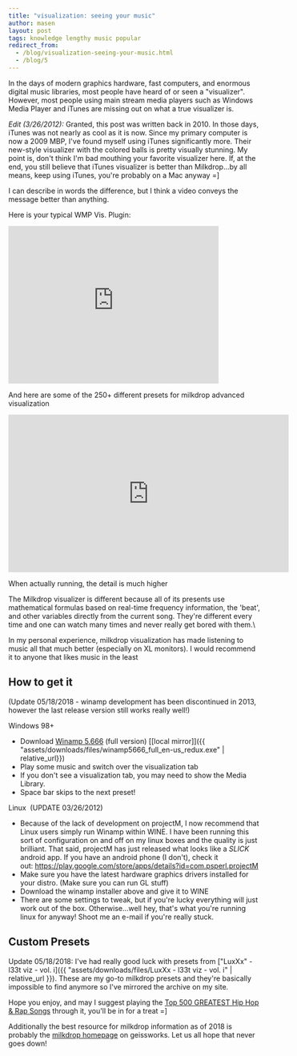```yaml
---
title: "visualization: seeing your music"
author: masen
layout: post
tags: knowledge lengthy music popular
redirect_from:
  - /blog/visualization-seeing-your-music.html
  - /blog/5
---
```


In the days of modern graphics hardware, fast computers, and enormous
digital music libraries, most people have heard of or seen a
\"visualizer\". However, most people using main stream media players
such as Windows Media Player and iTunes are missing out on what a true
visualizer is. 

*Edit (3/26/2012):* Granted, this post was written back in 2010. In
those days, iTunes was not nearly as cool as it is now. Since my primary
computer is now a 2009 MBP, I\'ve found myself using iTunes
significantly more. Their new-style visualizer with the colored balls is
pretty visually stunning. My point is, don\'t think I\'m bad mouthing
your favorite visualizer here. If, at the end, you still believe that
iTunes visualizer is better than Milkdrop\...by all means, keep using
iTunes, you\'re probably on a Mac anyway =\]

I can describe in words the difference, but I think a video conveys the
message better than anything.

Here is your typical WMP Vis. Plugin:
<iframe frameborder="0" src="http://www.youtube.com/embed/H0d6tSqyN1Y" width="420" height="315"></iframe>

And here are some of the 250+ different presets for milkdrop advanced visualization
<iframe frameborder="0" src="http://www.youtube.com/embed/_J4OXiZkm3Y" width="560" height="315"></iframe>

When actually running, the detail is much higher

The Milkdrop visualizer is different because all of its presents use
mathematical formulas based on real-time frequency information, the
\'beat\', and other variables directly from the current song. They\'re
different every time and one can watch many times and never really get
bored with them.\

In my personal experience, milkdrop visualization has made listening to
music all that much better (especially on XL monitors). I would
recommend it to anyone that likes music in the least

How to get it
-------------

(Update 05/18/2018 - winamp development has been discontinued in 2013, however the last
  release version still works really well!)

Windows 98+

-   Download [Winamp 5.666](http://forums.winamp.com/showthread.php?t=373755) (full version) [\[local mirror\]]({{ "assets/downloads/files/winamp5666_full_en-us_redux.exe" | relative_url}})
-   Play some music and switch over the visualization tab
-   If you don\'t see a visualization tab, you may need to show the
    Media Library.
-   Space bar skips to the next preset!

Linux  (UPDATE 03/26/2012)

-   Because of the lack of development on projectM, I now recommend that
    Linux users simply run Winamp within WINE. I have been running this
    sort of configuration on and off on my linux boxes and the quality
    is just brilliant. That said, projectM has just released what looks
    like a *SLICK* android app. If you have an android phone (I don\'t),
    check it
    out: <https://play.google.com/store/apps/details?id=com.psperl.projectM>
-   Make sure you have the latest hardware graphics drivers installed
    for your distro. (Make sure you can run GL stuff)
-   Download the winamp installer above and give it to WINE
-   There are some settings to tweak, but if you\'re lucky everything
    will just work out of the box. Otherwise...well hey, that\'s what
    you\'re running linux for anyway! Shoot me an e-mail if you\'re
    really stuck.

Custom Presets
--------------

Update 05/18/2018: I've had really good luck with presets from ["LuxXx" - l33t viz - vol. i]({{ "assets/downloads/files/LuxXx - l33t viz - vol. i" | relative_url }}). These are my go-to
milkdrop presets and they're basically impossible to find anymore so I've mirrored the
archive on my site.

Hope you enjoy, and may I suggest playing the [Top 500 GREATEST Hip Hop
& Rap
Songs](http://thepiratebay.org/torrent/4905730/Top_500_GREATEST_Hip-Hop__amp__Rap_Songs_%28For_TRUE_Hip-Hop_Fans%29) through
it, you\'ll be in for a treat =\]

Additionally the best resource for milkdrop information as of 2018 is probably the
[milkdrop homepage](http://www.geisswerks.com/milkdrop/) on geissworks. Let us all
hope that never goes down!

